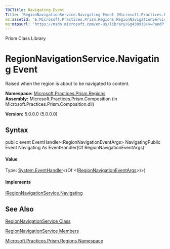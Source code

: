 ```yaml
---
TOCTitle: Navigating Event
Title: 'RegionNavigationService.Navigating Event (Microsoft.Practices.Prism.Regions)'
ms:assetid: 'E:Microsoft.Practices.Prism.Regions.RegionNavigationService.Navigating'
ms:mtpsurl: 'https://msdn.microsoft.com/en-us/library/Gg430938(v=PandP.50)'
---
```


Prism Class Library

RegionNavigationService.Navigating Event
============================================

Raised when the region is about to be navigated to content.

**Namespace:** [Microsoft.Practices.Prism.Regions](https://msdn.microsoft.com/n:microsoft.practices.prism.regions)
**Assembly:** Microsoft.Practices.Prism.Composition (in Microsoft.Practices.Prism.Composition.dll)

**Version:** 5.0.0.0 (5.0.0.0)

## Syntax


<span id="syntaxToggle"></span>public event EventHandler&lt;RegionNavigationEventArgs&gt; NavigatingPublic Event Navigating As EventHandler(Of RegionNavigationEventArgs)
#### Value

Type: [System.EventHandler](http://msdn2.microsoft.com/en-us/library/db0etb8x)&lt;(Of &lt;([RegionNavigationEventArgs](https://msdn.microsoft.com/t:microsoft.practices.prism.regions.regionnavigationeventargs)&gt;)&gt;)
#### Implements

[IRegionNavigationService.Navigating](https://msdn.microsoft.com/e:microsoft.practices.prism.regions.iregionnavigationservice.navigating)

See Also
--------


[RegionNavigationService Class](https://msdn.microsoft.com/t:microsoft.practices.prism.regions.regionnavigationservice)

[RegionNavigationService Members](https://msdn.microsoft.com/allmembers.t:microsoft.practices.prism.regions.regionnavigationservice)

[Microsoft.Practices.Prism.Regions Namespace](https://msdn.microsoft.com/n:microsoft.practices.prism.regions)
